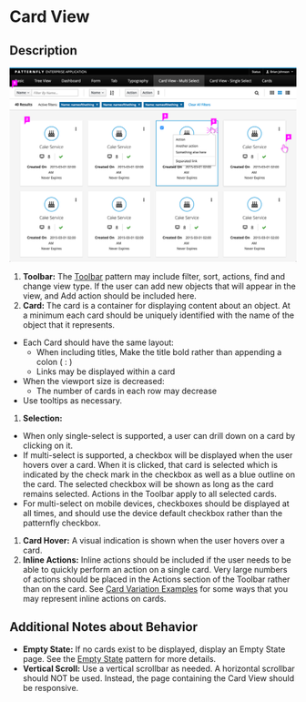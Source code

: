 # Card View

## Description

![Card View](img/card-view-callout.png)

1. **Toolbar:** The [Toolbar](https://www.patternfly.org/pattern-library/forms-and-controls/toolbar/#_) pattern may include filter, sort, actions, find and change view type. If the user can add new objects that will appear in the view, and Add action should be included here.
1. **Card:** The card is a container for displaying content about an object. At a minimum each card should be uniquely identified with the name of the object that it represents.
  - Each Card should have the same layout:
    - When including titles, Make the title bold rather than appending a colon ( : )
    - Links may be displayed within a card
  - When the viewport size is decreased:
    - The number of cards in each row may decrease
  - Use tooltips as necessary.
1. **Selection:**
  - When only single-select is supported, a user can drill down on a card by clicking on it.
  - If multi-select is supported, a checkbox will be displayed when the user hovers over a card. When it is clicked, that card is selected which is indicated by the check mark in the checkbox as well as a blue outline on the card. The selected checkbox will be shown as long as the card remains selected. Actions in the Toolbar apply to all selected cards.
  - For multi-select on mobile devices, checkboxes should be displayed at all times, and should use the device default checkbox rather than the patternfly checkbox.
1. **Card Hover:** A visual indication is shown when the user hovers over a card.
1. **Inline Actions:** Inline actions should be included if the user needs to be able to quickly perform an action on a single card. Very large numbers of actions should be placed in the Actions section of the Toolbar rather than on the card. See [Card Variation Examples](https://www.patternfly.org/pattern-library/content-views/card-view/#/api) for some ways that you may represent inline actions on cards.

## Additional Notes about Behavior

- **Empty State:** If no cards exist to be displayed, display an Empty State page. See the [Empty State](https://www.patternfly.org/pattern-library/communication/empty-state/#_) pattern for more details.
- **Vertical Scroll:** Use a vertical scrollbar as needed. A horizontal scrollbar should NOT be used. Instead, the page containing the Card View should be responsive.
